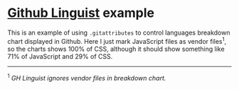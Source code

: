 # [Github Linguist](https://github.com/github/linguist) example

This is an example of using `.gitattributes` to control languages breakdown chart displayed in Github.
Here I just mark JavaScript files as vendor files<sup>1</sup>, so the charts shows 100% of CSS, although it should show something like 71% of JavaScript and 29% of CSS.

---

<sup>1</sup> _GH Linguist ignores vendor files in breakdown chart._
